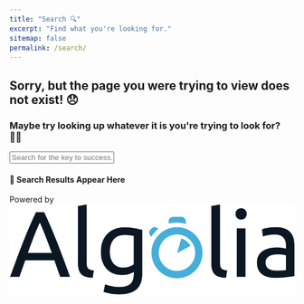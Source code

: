 ```yaml
---
title: "Search 🔍"
excerpt: "Find what you're looking for."
sitemap: false
permalink: /search/
---
```


## Sorry, but the page you were trying to view does not exist! 😞

### Maybe try looking up whatever it is you're trying to look for? 💁🏾

<input type="text" class="algolia__input js-algolia__input" autocomplete="off" name="query" placeholder="Search for the key to success... 🔑" />

<div class="content container">
  <div class="algolia__initial-content js-algolia__initial-content">
    <h4>🚩 Search Results Appear Here</h4>
  </div>
  <div class="algolia__search-content js-algolia__search-content">
    <div class="posts algolia__results"></div>
  </div>
</div>

<p>Powered by <a href="http://algolia.com" target="_blank" title="Algolia Search"><img src="/assets/images/Algolia.svg" class="algolia-logo" alt="Algolia Search"></a></p>